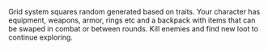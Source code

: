 Grid system squares random generated based on traits.
Your character has equipment, weapons, armor, rings etc and a backpack with items that can be swaped in combat or between rounds.
Kill enemies and find new loot to continue exploring.



